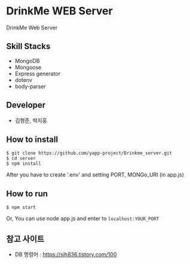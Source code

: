 # DrinkMe WEB Server

DrinkMe Web Server


## Skill Stacks

- MongoDB
- Mongoose
- Express generator
- dotenv
- body-parser


## Developer

- 김형준, 박지홍


## How to install

```$
$ git clone https://github.com/yapp-project/Drinkme_server.git
$ cd server
$ npm install
```
After you have to create '.env' and setting PORT, MONGo_URI (in app.js)


## How to run

```$
$ npm start 
```
Or, You can use node app.js
and enter to `localhost:YOUR_PORT`


## 참고 사이트

- DB 명령어 : https://sjh836.tistory.com/100
